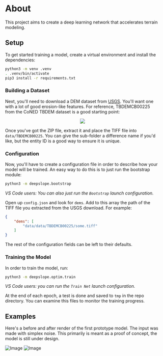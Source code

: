 About
=====

This project aims to create a deep learning network that accelerates terrain modeling.

## Setup

To get started training a model, create a virtual environment and install the dependencies:

```bash
python3 -m venv .venv
. .venv/bin/activate
pip3 install -r requirements.txt
```

### Building a Dataset

Next, you'll need to download a DEM dataset from [USGS](https://earthexplorer.usgs.gov/).
You'll want one with a lot of good erosion-like features.
For reference, TBDEMCB00225 from the CoNED TBDEM dataset is a good starting point:

<p align="center">
<img src="https://earthexplorer.usgs.gov/index/resizeimage?img=https%3A%2F%2Fims.cr.usgs.gov%2Fbrowse%2Ftopobathy%2F2015%2FTBDEMCB00225.jpg&angle=0&size=300">
</p>

Once you've got the ZIP file, extract it and place the TIFF file into `data/TBDEMCB00225`.
You can give the sub-folder a difference name if you'd like,
but the entity ID is a good way to ensure it is unique.

### Configuration

Now, you'll have to create a configuration file in order to describe how your model will be trained.
An easy way to do this is to just run the bootstrap module:

```bash
python3 -m deepslope.bootstrap
```

*VS Code users: You can also just run the `Bootstrap` launch configuration.*

Open up `config.json` and look for `dems`.
Add to this array the path of the TIFF file you extracted from the USGS download.
For example:

```json
{
    "dems": [
        "data/data/TBDEMCB00225/some.tiff"
    ]
}
```

The rest of the configuration fields can be left to their defaults.

### Training the Model

In order to train the model, run:

```bash
python3 -m deepslope.optim.train
```

*VS Code users: you can run the `Train Net` launch configuration.*

At the end of each epoch, a test is done and saved to `tmp` in the repo directory. You can examine this files to monitor the training progress.

## Examples

Here's a before and after render of the first prototype model.
The input was made with simplex noise.
This primarily is meant as a proof of concept, the model is still under design.

![Image](https://github.com/user-attachments/assets/13137af6-3302-4e53-8994-8cc8a8e2f662)
![Image](https://github.com/user-attachments/assets/56b68181-8350-4941-ad61-984ab6a306cf)
